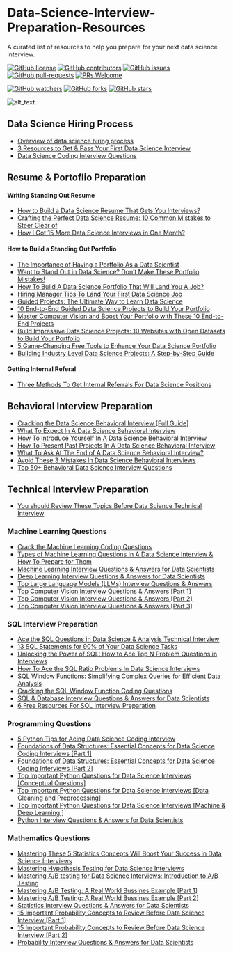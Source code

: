 # Data-Science-Interview-Preparation-Resources
A curated list of resources to help you prepare for your next data science interview.

[![GitHub license](https://img.shields.io/github/license/youssefHosni/Data-Science-Interview-Preperation-Resources.svg)](https://github.com/youssefHosni/Data-Science-Interview-Preperation-Resources/blob/master/LICENSE)
[![GitHub contributors](https://img.shields.io/github/contributors/youssefHosni/Data-Science-Interview-Preperation-Resources.svg)](https://GitHub.com/youssefHosni/Data-Science-Interview-Preperation-Resources/graphs/contributors/)
[![GitHub issues](https://img.shields.io/github/issues/youssefHosni/Data-Science-Interview-Preperation-Resources.svg)](https://GitHub.com/youssefHosni/Data-Science-Interview-Preperation-Resources/issues/)
[![GitHub pull-requests](https://img.shields.io/github/issues-pr/youssefHosni/Data-Science-Interview-Preperation-Resources.svg)](https://GitHub.com/youssefHosni/Data-Science-Interview-Preperation-Resources/pulls/)
[![PRs Welcome](https://img.shields.io/badge/PRs-welcome-brightgreen.svg?style=flat-square)](http://makeapullrequest.com)

[![GitHub watchers](https://img.shields.io/github/watchers/youssefHosni/Data-Science-Interview-Preperation-Resources.svg?style=social&label=Watch)](https://GitHub.com/youssefHosni/Data-Science-Interview-Preperation-Resources/watchers/)
[![GitHub forks](https://img.shields.io/github/forks/youssefHosni/Data-Science-Interview-Preperation-Resources.svg?style=social&label=Fork)](https://GitHub.com/youssefHosni/Data-Science-Interview-Preperation-Resources/network/)
[![GitHub stars](https://img.shields.io/github/stars/youssefHosni/Data-Science-Interview-Preperation-Resources.svg?style=social&label=Star)](https://GitHub.com/youssefHosni/Data-Science-Interview-Preperation-Resources/stargazers/)

![alt_text](https://github.com/youssefHosni/Data-Science-Interview-Preperation-Resources/blob/main/1_oBXc6bL0snzBYweW_qIVSg.jpg)


## Data Science Hiring Process ##
* [Overview of data science hiring process](https://medium.com/geekculture/overview-of-the-data-science-hiring-process-454230b434ff?sk=fec5823ad78a4af2b7a06a787b4ac60d)
* [3 Resources to Get & Pass Your First Data Science Interview](https://medium.com/geekculture/3-resources-to-get-pass-your-first-data-science-interview-6c81045bfe60?sk=6fc787b3e59c7a6adbf6740c1bf31bd2)
* [Data Science Coding Interview Questions](https://www.interviewbit.com/data-science-interview-questions/)

## Resume & Portoflio Preparation ##
#### Writing Standing Out Resume ####
* [How to Build a Data Science Resume That Gets You Interviews?](https://medium.com/geekculture/how-to-build-a-standing-out-resume-that-gets-you-data-science-interviews-a6f2972f4d92?sk=509be71fda26e025bd7f1b97b000011f)
* [Crafting the Perfect Data Science Resume: 10 Common Mistakes to Steer Clear of](https://medium.com/geekculture/crafting-the-perfect-data-science-resume-10-common-mistakes-to-steer-clear-of-9c85cc0fe562?sk=0931c73cff1a4836566a0a0b2c60d7f7)
* [How I Got 15 More Data Science Interviews in One Month?](https://medium.com/geekculture/i-got-15-more-data-science-interviews-with-these-5-tips-87ed03fdcfc7?sk=58484d64c38ee391c3586319b751aa9a)

#### How to Build a Standing Out Portfolio ####
* [The Importance of Having a Portfolio As a Data Scientist](https://pub.towardsai.net/the-importance-of-having-a-portfolio-as-a-data-scientist-94c0ef53be5e?sk=1c52a6cef0061c126db498cd3a6ec9f6)
* [Want to Stand Out in Data Science? Don’t Make These Portfolio Mistakes!](https://pub.towardsai.net/want-to-stand-out-in-data-science-dont-make-these-portfolio-mistakes-f568b5174842?sk=a837f7b0626a9ca2f664f60077f7fc7b)
* [How To Build A Data Science Portfolio That Will Land You A Job?](https://pub.towardsai.net/how-to-build-a-data-science-portfolio-that-will-land-you-a-job-b2120d8f2dc5?sk=96f0409a6ca33674b79933ea651fe16c)
* [Hiring Manager Tips To Land Your First Data Science Job](https://medium.com/geekculture/hiring-manager-tips-to-land-your-first-data-science-job-506dbe1b0f78?sk=00fe520939fe4d841b80135defdf8738)
* [Guided Projects: The Ultimate Way to Learn Data Science](https://medium.com/mlearning-ai/guided-projects-the-ultimate-way-to-learn-data-science-4478f3365045?sk=a52c778862cee81befa82e03722e5084)
* [10 End-to-End Guided Data Science Projects to Build Your Portfolio](https://pub.towardsai.net/10-end-to-end-guided-data-science-projects-to-build-your-portfolio-b7b9047fe6c9?sk=57b9ac02177d606a51cc22f43a817f5b)
* [Master Computer Vision and Boost Your Portfolio with These 10 End-to-End Projects](https://medium.com/geekculture/master-computer-vision-and-boost-your-portfolio-with-these-10-end-to-end-projects-537fcd20db7c?sk=75d35d8c0554b4ba010814d65fa16e59)
* [Build Impressive Data Science Projects: 10 Websites with Open Datasets to Build Your Portfolio](https://pub.towardsai.net/build-impressive-data-science-projects-10-websites-with-open-datasets-to-build-your-portfolio-af0ff55b4d1a?sk=beb30e6ab3fb2976e7184831404a31fe)
* [5 Game-Changing Free Tools to Enhance Your Data Science Portfolio](https://pub.towardsai.net/5-game-changing-free-tools-to-enhance-your-data-science-portfolio-7b2335dc5558?sk=ef3a52908b3e1d72b21ababef0695ac9)
* [Building Industry Level Data Science Projects: A Step-by-Step Guide](https://pub.towardsai.net/building-industry-level-data-science-projects-a-step-by-step-guide-aeef0efb39d8?sk=86a5d44456875503616f8c70826c9e69)

#### Getting Internal Referal ####
* [Three Methods To Get Internal Referrals For Data Science Positions](https://medium.com/geekculture/three-graduated-methods-to-get-internal-referrals-for-data-science-positions-901a9c940ea3?sk=871542454d9ba4e9f4f6d61bca5eb77f)

## Behavioral Interview Preparation ##
* [Cracking the Data Science Behavioral Interview [Full Guide]](https://medium.com/geekculture/cracking-the-data-science-behavioral-interview-full-guide-6d3e6e5727ca?sk=1468955888d003dd71a145e26409f365)
* [What To Expect In A Data Science Behavioral Interview](https://medium.com/geekculture/what-to-expect-in-a-data-science-behavioral-interview-b08ea422664b?sk=7ab6fc07abd14e2c2229ae1a1bcd2132)
* [How To Introduce Yourself In A Data Science Behavioral Interview](https://medium.com/geekculture/how-to-introduce-yourself-in-a-data-science-behavioral-interview-39c9b88f8aae?sk=0207cef1dca1932fa7f2f7b19b100798)
* [How To Present Past Projects In A Data Science Behavioral Interview](https://medium.com/geekculture/how-to-present-past-projects-in-a-data-science-behavioral-interview-6c783a299ae6?sk=550f8f3284df6e7a241503eb58d72ab3)
* [What To Ask At The End of A Data Science Behavioral Interview?](https://medium.com/geekculture/what-to-ask-at-the-end-of-a-data-science-behavioral-interview-4bfe84e8b0f7?sk=07eb3e0da56b9d41cccb256c75bd7a43)
* [Avoid These 3 Mistakes In Data Science Behavioral Interviews](https://medium.com/geekculture/avoid-these-3-mistakes-in-data-science-behavioral-interviews-bd7df699d8eb?sk=5db1167baef4ef7d969077500eaf2d71)
* [Top 50+ Behavioral Data Science Interview Questions](https://medium.com/geekculture/top-50-behavioral-data-science-interview-questions-a038787ec7bf?sk=9c3f5aff6ec2312b8da0651cf90e6920)


## Technical Interview Preparation  ##
* [You should Review These Topics Before Data Science Technical Interview](https://medium.com/geekculture/you-should-review-these-topics-before-data-science-technical-interview-fed456b60aea)

### Machine Learning Questions ###

* [Crack the Machine Learning Coding Questions](https://medium.com/geekculture/crack-the-machine-learning-coding-questions-ac8ecc2af90f?sk=581daa1b5f145f524812c8e586b8763b)
* [Types of Machine Learning Questions In A Data Science Interview & How To Prepare for Them](https://medium.com/geekculture/types-of-machine-learning-questions-in-a-data-science-interview-how-to-prepare-for-them-1bc815c9421?sk=e4a4c49105668ee56f47c86f6fde1437)
* [Machine Learning Interview Questions & Answers for Data Scientists](https://youssefraafat57.medium.com/machine-learning-interview-questions-answers-7265e34d07cc?sk=8557ed22c8516d403062e344a1151bd7)
* [Deep Learning Interview Questions & Answers for Data Scientists](https://youssefraafat57.medium.com/deep-learning-interview-questions-answers-439163d3fc02?sk=d391396d49c7e2cac3048b1ab28760d4)
* [Top Large Language Models (LLMs) Interview Questions & Answers](https://levelup.gitconnected.com/top-large-language-models-llms-interview-questions-answers-d7b83f94c4e?sk=ba9875db71eb42aa0c5fa717f2dd7bd0)
* [Top Computer Vision Interview Questions & Answers [Part 1]](https://levelup.gitconnected.com/top-computer-vision-interview-questions-answers-part-1-7eddf45cfdf7?sk=f0b106cf3aab70fa27f07c61d5bc3965)
* [Top Computer Vision Interview Questions & Answers [Part 2]](https://levelup.gitconnected.com/top-computer-vision-interview-questions-answers-part-2-107244fc4289?sk=661863bf1a32af631451c9b43bce8868)
* [Top Computer Vision Interview Questions & Answers [Part 3]]()


### SQL Interview Preparation ###
* [Ace the SQL Questions in Data Science & Analysis Technical Interview](https://medium.com/geekculture/ace-the-sql-questions-in-data-science-analysis-technical-interview-3bed41cc827c?sk=df19403c344d65ad1c62ff929b9170c2)
* [13 SQL Statements for 90% of Your Data Science Tasks](https://levelup.gitconnected.com/13-sql-statements-for-90-of-your-data-science-tasks-27902996dc2b?sk=8955868e62f09f1510d5e09f22dcd506)
* [Unlocking the Power of SQL: How to Ace Top N Problem Questions in Interviews](https://medium.com/geekculture/unlocking-the-power-of-sql-how-to-ace-top-n-problem-questions-in-interviews-cf525901228a?sk=2c5e9481903e0c6aff8f78cfc2c8d2af)
* [How To Ace the SQL Ratio Problems In Data Science Interviews](https://medium.com/geekculture/how-to-ace-the-sql-ratio-problems-in-data-science-interviews-c95395acf038?sk=b6356e4b98cd8504952f404752d11ea4)
* [SQL Window Functions: Simplifying Complex Queries for Efficient Data Analysis](https://levelup.gitconnected.com/sql-window-functions-simplifying-complex-queries-for-efficient-data-analysis-2aaf98562f43?sk=7ef29036d4ff41914509c664349415bc)
* [Cracking the SQL Window Function Coding Questions](https://levelup.gitconnected.com/cracking-the-sql-window-function-coding-questions-ac82cb6e4155?sk=69476694ed1eca5f17aaa79cb28255fa)
* [SQL & Database Interview Questions & Answers for Data Scientists](https://youssefraafat57.medium.com/sql-database-interview-questions-answers-67a93a79a564?sk=f621899beae4eb9093942f3d1289ba6d)
* [6 Free Resources For SQL Interview Preparation](https://medium.com/geekculture/6-free-resources-for-sql-interview-preparation-b184195b28fb?sk=4cc8bf913607ca699ef0872ca1f38558)

### Programming Questions ### 
* [5 Python Tips for Acing Data Science Coding Interview](https://levelup.gitconnected.com/5-python-tips-for-acing-data-science-coding-interview-d6c5555035fb?sk=d0e4a3cbc761751b7c90c698a58e7790)
* [Foundations of Data Structures: Essential Concepts for Data Science Coding Interviews [Part 1]](https://medium.com/gitconnected/foundations-of-data-structures-essential-concepts-for-data-science-coding-interviews-part-1-fc4412ecf008?sk=ba672536815cd227875f9cf14b9d385d)
* [Foundations of Data Structures: Essential Concepts for Data Science Coding Interviews [Part 2]](https://medium.com/gitconnected/foundations-of-data-structures-essential-concepts-for-data-science-coding-interviews-part-2-cb237ee5f7d3?sk=7cc95df185232a81f3487c20574fad42)
* [Top Important Python Questions for Data Science Interviews [Conceptual Questions]](https://medium.com/gitconnected/top-important-python-questions-for-data-science-interviews-conceptual-questions-a9875c5c5e7e?sk=f66352536f6cac6313c55a7b98592ca6)
* [Top Important Python Questions for Data Science Interviews [Data Cleaning and Preprocessing]](https://levelup.gitconnected.com/top-important-python-questions-for-data-science-interviews-data-cleaning-and-preprocessing-aee225186a49?sk=eedd3b88976ca85243929af512977f42)
* [Top Important Python Questions for Data Science Interviews [Machine & Deep Learning ]](https://levelup.gitconnected.com/top-important-python-questions-for-data-science-interviews-machine-deep-learning-77a784a35d5b?sk=4864e9c88f96bbf87304960deb93d698)
* [Python Interview Questions & Answers for Data Scientists](https://youssefraafat57.medium.com/python-interview-questions-answers-740444cd8897?sk=78d54b3cdfdbbedda9cc09429c71decc)

### Mathematics Questions ### 
* [Mastering These 5 Statistics Concepts Will Boost Your Success in Data Science Interviews](https://pub.towardsai.net/mastering-these-5-statistics-concepts-will-boost-your-success-in-data-science-interviews-388be2f2f208?sk=a45baf7c68f020c02579c37d104efd48)
* [Mastering Hypothesis Testing for Data Science Interviews](https://medium.com/mlearning-ai/mastering-hypothesis-testing-for-data-science-interviews-6d1465001518)
* [Mastering A/B testing for Data Science Interviews: Introduction to A/B Testing](https://pub.towardsai.net/mastering-a-b-testing-for-data-science-interviews-introduction-to-a-b-testing-fc48fa6e4df7?sk=c0e0bd8fd956d6a3225d77f2ba353847)
* [Mastering A/B Testing: A Real World Bussines Example [Part 1]](https://pub.towardsai.net/mastering-a-b-testing-a-real-world-business-example-part-1-fa0ae3721e43?sk=69f24d50944e5a48b5cdb40ad63d5878)
* [Mastering A/B Testing: A Real World Bussines Example [Part 2]]()
* [Statistics Interview Questions & Answers for Data Scientists](https://youssefraafat57.medium.com/statistics-interview-questions-answers-55e2bd13a96b?sk=9d0c46a495f9cac13d691b948e938449)
* [15 Important Probability Concepts to Review Before Data Science Interview [Part 1]](https://medium.com/@yousefhosni/15-important-probability-concepts-to-review-before-data-science-interview-part-1-bc1742ea7e3e?sk=687140bd08d2f2e70273e2c6be4dc39a)
* [15 Important Probability Concepts to Review Before Data Science Interview [Part 2]](https://medium.com/@yousefhosni/15-important-probability-concepts-to-review-before-data-science-interview-part-2-759ad2bb34a4?sk=b16dafc80e449e4432de9aabf8529558)
* [Probability Interview Questions & Answers for Data Scientists](https://youssefraafat57.medium.com/probability-interview-questions-answers-1ee38bd7375d?sk=ad3dd1e34af90dac5505747132b718d5)



